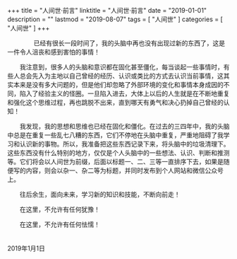 +++
title = "人间世·前言"
linktitle = "人间世·前言"
date = "2019-01-01"
description = ""
lastmod = "2019-08-07"
tags = [
    "人间世"
]
categories = [
    "人间世"
]
+++


<!--more-->

　　&nbsp;&nbsp;&nbsp;&nbsp;&nbsp;&nbsp;&nbsp;&nbsp;已经有很长一段时间了，我的头脑中再也没有出现过新的东西了，这是一件令人沮丧和感到害怕的事情！

　　我注意到，很多人的头脑和意识都在固化甚至僵化，每当谈起一些事情时，有些人总会先入为主地以自己曾经的经历、认识或类比的方式去认识当前事情，这其实本来是没有多大问题的，但是他们却忽略了外部环境的变化和事情本身成因的不同，陷入了经验主义的怪圈。一旦陷入进去，大体上以后的人生就是在不断地重复和强化这个思维过程，再也跳脱不出来，直到哪天有勇气和决心扔掉自己曾经的认知！

　　我发现，我的思想和思维也已经在固化和僵化。在过去的三四年中，我的头脑中总是在重复一些乱七八糟的东西，它们不停地在头脑中重复，严重地阻碍了我学习和认识新的事物。所以，我准备把这些东西记录下来，将头脑中的垃圾清理下。这些东西没有什么特别的地方，仅仅是个人头脑中的一些想法、认识、判断和推测等。它们将会以人间世为前缀，后面以标题一、二、三等一直排序下去，如果是随便写的内容，则会以杂一、杂二等为标题，并同时发布到个人网站和微信公众号上。

　　往后余生，面向未来，学习新的知识和技能，不断向前走！

　　在这里，不允许有任何犹豫！

　　在这里，不允许有任何怯懦！

　　　　　　　　　　　　　　　　　　　　　　　　　　　　　　　　　　　　　　　2019年1月1日 
                                           






